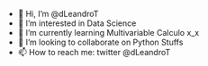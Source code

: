 - 👋 Hi, I’m @dLeandroT
- 👀 I’m interested in Data Science
- 🌱 I’m currently learning Multivariable Calculo x_x
- 💞️ I’m looking to collaborate on Python Stuffs 
- 📫 How to reach me: twitter @dLeandroT

<!---
dLeandroT/dLeandroT is a ✨ special ✨ repository because its `README.md` (this file) appears on your GitHub profile.
You can click the Preview link to take a look at your changes.
--->
